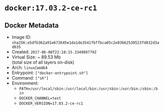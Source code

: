 # `docker:17.03.2-ce-rc1`

## Docker Metadata

- Image ID: `sha256:e5dfb362a91e672645e1da1de3541fbffbca05c2e83662530523fd832d3ad635`
- Created: `2017-06-08T22:18:15.334989779Z`
- Virtual Size: ~ 89.53 Mb  
  (total size of all layers on-disk)
- Arch: `linux`/`amd64`
- Entrypoint: `["docker-entrypoint.sh"]`
- Command: `["sh"]`
- Environment:
  - `PATH=/usr/local/sbin:/usr/local/bin:/usr/sbin:/usr/bin:/sbin:/bin`
  - `DOCKER_CHANNEL=test`
  - `DOCKER_VERSION=17.03.2-ce-rc1`
